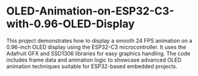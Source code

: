 # OLED-Animation-on-ESP32-C3-with-0.96-OLED-Display
This project demonstrates how to display a smooth 24 FPS animation on a 0.96-inch OLED display  using the ESP32-C3 microcontroller. It uses the Adafruit GFX and SSD1306 libraries for easy graphics handling. The code includes frame data and animation logic to showcase advanced OLED animation techniques suitable for ESP32-based embedded projects.












   

